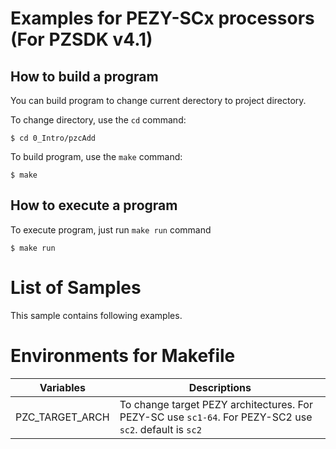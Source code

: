 Examples for PEZY-SCx processors (For PZSDK v4.1)
=================================================

How to build a program
----------------------

You can build program to change current derectory to project directory.

To change directory, use the `cd` command:

```
$ cd 0_Intro/pzcAdd
```

To build program, use the `make` command:

```
$ make
```

How to execute a program
------------------------

To execute program, just run `make run` command

```
$ make run
```

List of Samples
===============

This sample contains following examples.

Environments for Makefile
=========================

| Variables        | Descriptions                                                                                            |
|------------------|---------------------------------------------------------------------------------------------------------|
| PZC\_TARGET\_ARCH| To change target PEZY architectures. For PEZY-SC use `sc1-64`. For PEZY-SC2 use `sc2`. default is `sc2` |
